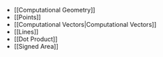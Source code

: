 - [[Computational Geometry]]
- [[Points]]
- [[Computational Vectors|Computational Vectors]]
- [[Lines]]
- [[Dot Product]]
- [[Signed Area]]